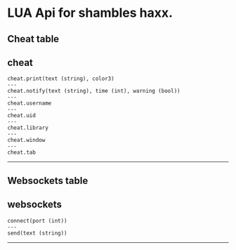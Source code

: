 # LUA Api for shambles haxx.

Cheat table
---
cheat
---
    cheat.print(text (string), color3)
    ---
    cheat.notify(text (string), time (int), warning (bool))
    ---
    cheat.username
    ---
    cheat.uid
    ---
    cheat.library
    ---
    cheat.window
    ---
    cheat.tab
---
Websockets table
---
websockets
---
    connect(port (int))
    ---
    send(text (string))
---